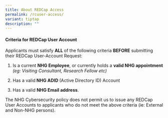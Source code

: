 ```yaml
---
title: About REDCap Access
permalink: /rcuser-access/
variant: tiptap
description: ""
---
```

<h4><strong>Criteria for REDCap User Account</strong></h4>
<p>Applicants must satisfy <strong>ALL </strong>of the following criteria <strong>BEFORE</strong> submitting
their REDCap User-Account Request:</p>
<ol data-tight="true" class="tight">
<li>
<p>Is a current <strong>NHG Employee</strong>, or currently holds a <strong>valid NHG appointment</strong>  <em>(eg: Visiting Consultant, Research Fellow etc)</em>
</p>
</li>
<li>
<p>Has a valid<strong> NHG ADID </strong>(Active Directory ID) Account</p>
</li>
<li>
<p>Has a valid <strong>NHG Email address</strong>.</p>
</li>
</ol>
<p></p>
<p>The NHG Cybersecurity policy does not permit us to issue any REDCap User
Accounts to applicants who do not meet the above criteria (ie: External
and Non-NHG persons).
<br>
</p>
<p></p>